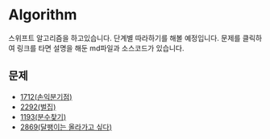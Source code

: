 # Algorithm
스위프트 알고리즘을 하고있습니다.
단계별 따라하기를 해볼 예정입니다.
문제를 클릭하여 링크를 타면
설명을 해둔 md파일과 소스코드가 있습니다.

## 문제
- [1712(손익분기점)](https://github.com/DAEHOCHANG/Algorithm/tree/main/Algorithm/1712)
- [2292(벌집)](https://github.com/DAEHOCHANG/Algorithm/tree/main/Algorithm/2292)
- [1193(분수찾기)](https://github.com/DAEHOCHANG/Algorithm/tree/main/Algorithm/1193)
- [2869(달팽이는 올라가고 싶다)](https://github.com/DAEHOCHANG/Algorithm/tree/main/Algorithm/2869)
